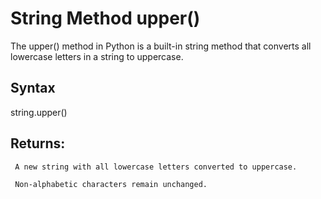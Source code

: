 # String Method upper()

The upper() method in Python is a built-in string method that converts all lowercase letters in a string to uppercase.


## Syntax

string.upper()


## Returns:
     A new string with all lowercase letters converted to uppercase.
     
     Non-alphabetic characters remain unchanged.